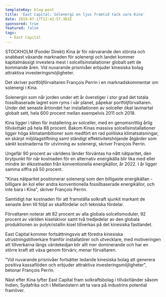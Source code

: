 ```yaml
---
templateKey: blog-post
title: 'East Capital: Solenergi en ljus framtid tack vare Kina'
date: 2019-07-17T12:42:57.363Z
sponsored: true
featured: false
tags:
  - East Capital
---
```

STOCKHOLM (Fonder Direkt) Kina är för närvarande den största och snabbast växande marknaden för solenergi och landet kommer kapitalmässigt investera mest i solcellsinstallationer globalt sett de kommande åren. Vid nuvarande prisnivåer erbjuder kinesiska bolag attraktiva investeringsmöjligheter.



Det skriver portföljförvaltaren François Perrin i en marknadskommentar om solenergi i Kina.



Solenergin som når jorden under ett år överstiger i stor grad det totala fossilbaserade lagret som ryms i vår planet, påpekar portföljförvaltaren. Under det senaste årtiondet har installationen av solceller ökat lavinartat globalt sett, hela 600 procent mellan exempelvis 2011 och 2018.



Kina ligger i täten för installering av solceller, med en genomsnittlig årlig tillväxttakt på hela 88 procent. Bakom Kinas massiva solcellsinstallationer ligger höga klimatambitioner som medfört en rad politiska klimatsatsningar, en skärpt miljölagstiftning samt ständigt effektivitetshöjande åtgärder som sänkt kostnaderna för utvinning av solenergi, skriver François Perrin.



Ungefär 90 procent av världens länder förväntas ha nått nätparitet, den brytpunkt för när kostnaden för en alternativ energikälla blir lika med eller mindre än elkostnaden från konventionella energikällor, år 2022. I år ligger samma siffra på 50 procent.



"Kinas nätparitet positionerar solenergi som den billigaste energikällan - billigare än kol eller andra konventionella fossilbaserade energikällor, och inte bara i Kina", skriver François Perrin.



Samtidigt har kostnaden för att framställa solkraft sjunkit markant de senaste åren till följd av skalfördelar och tekniska fördelar.



Förvaltaren noterar att 82 procent av alla globala solcellsmoduler, 92 procent av världen kiselskivor samt två tredjedelar av den globala produktionen av polykristallin kisel tillverkas på det kinesiska fastlandet.



East Capital kommer fortsättningsvis att föredra kinesiska utrustningstillverkare framför installatörer och utvecklare, med motiveringen att tillverkarna längs värdekedjan blir allt mer dominerande och har en större kraft att växa genom förvärv, menar förvaltaren.



"Vid nuvarande prisnivåer fortsätter ledande kinesiska bolag att generera positiva kassaflöden och erbjuder attraktiva investeringsmöjligheter", betonar François Perrin.



Näst efter Kina lyfter East Capital fram solkraftsbolag i tillväxtländer såsom Indien, Sydafrika och i Mellanöstern att ta vara på industrins potential framöver.
